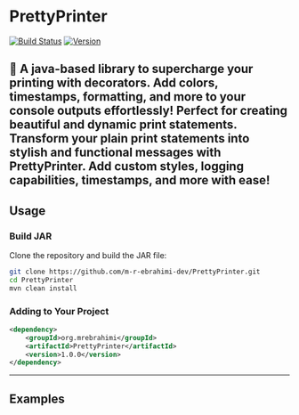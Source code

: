 # PrettyPrinter

[![Build Status](https://github.com/m-r-ebrahimi-dev/PrettyPrinter.git/actions/workflows/build.yml/badge.svg)](https://github.com/m-r-ebrahimi-dev/PrettyPrinter.git/actions)
[![Version](https://img.shields.io/badge/version-1.0.0-blue)](https://github.com/m-r-ebrahimi-dev/PrettyPrinter.git/releases)


📜 A java-based library to supercharge your printing with decorators. Add colors, timestamps, formatting, and more to your console outputs effortlessly! Perfect for creating beautiful and dynamic print statements.
Transform your plain print statements into stylish and functional messages with PrettyPrinter. Add custom styles, logging capabilities, timestamps, and more with ease!
---

## Usage

### Build JAR
Clone the repository and build the JAR file:

```bash
git clone https://github.com/m-r-ebrahimi-dev/PrettyPrinter.git
cd PrettyPrinter
mvn clean install
```

### Adding to Your Project
```xml
<dependency>
    <groupId>org.mrebrahimi</groupId>
    <artifactId>PrettyPrinter</artifactId>
    <version>1.0.0</version>
</dependency>
```

---
## Examples